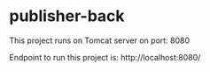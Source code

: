 # publisher-back

This project runs on Tomcat server on port: 8080

Endpoint to run this project is: http://localhost:8080/
